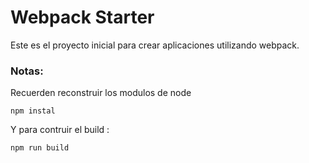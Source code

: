 # Webpack Starter

Este es el proyecto inicial para crear
aplicaciones utilizando webpack.

### Notas:

Recuerden reconstruir los modulos de node
```
npm instal
```
Y para contruir el build :
```
npm run build
```